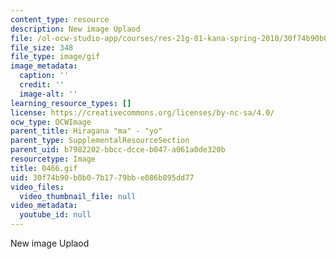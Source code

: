 ```yaml
---
content_type: resource
description: New image Uplaod
file: /ol-ocw-studio-app/courses/res-21g-01-kana-spring-2010/30f74b90b0b07b1779bbe086b895dd77_0466.gif
file_size: 348
file_type: image/gif
image_metadata:
  caption: ''
  credit: ''
  image-alt: ''
learning_resource_types: []
license: https://creativecommons.org/licenses/by-nc-sa/4.0/
ocw_type: OCWImage
parent_title: Hiragana "ma" - "yo"
parent_type: SupplementalResourceSection
parent_uid: b7982202-bbcc-dcce-b047-a061a0de320b
resourcetype: Image
title: 0466.gif
uid: 30f74b90-b0b0-7b17-79bb-e086b895dd77
video_files:
  video_thumbnail_file: null
video_metadata:
  youtube_id: null
---
```

New image Uplaod